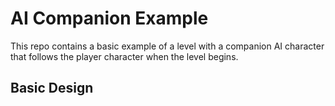 # AI Companion Example
This repo contains a basic example of a level with a companion AI character that follows the player character when the level begins.

## Basic Design


